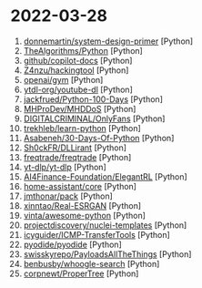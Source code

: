 # 2022-03-28

1. [donnemartin/system-design-primer](https://github.com/donnemartin/system-design-primer "Learn how to design large-scale systems. Prep for the system design interview. Includes Anki flashcards.") [Python]
2. [TheAlgorithms/Python](https://github.com/TheAlgorithms/Python "All Algorithms implemented in Python") [Python]
3. [github/copilot-docs](https://github.com/github/copilot-docs "Documentation for GitHub Copilot") [Python]
4. [Z4nzu/hackingtool](https://github.com/Z4nzu/hackingtool "ALL IN ONE Hacking Tool For Hackers") [Python]
5. [openai/gym](https://github.com/openai/gym "A toolkit for developing and comparing reinforcement learning algorithms.") [Python]
6. [ytdl-org/youtube-dl](https://github.com/ytdl-org/youtube-dl "Command-line program to download videos from YouTube.com and other video sites") [Python]
7. [jackfrued/Python-100-Days](https://github.com/jackfrued/Python-100-Days "Python - 100天从新手到大师") [Python]
8. [MHProDev/MHDDoS](https://github.com/MHProDev/MHDDoS "Best DDoS Attack Script Python3, Cyber Attack With 51 Methods") [Python]
9. [DIGITALCRIMINAL/OnlyFans](https://github.com/DIGITALCRIMINAL/OnlyFans "Scrape all the media from an OnlyFans account - Updated regularly") [Python]
10. [trekhleb/learn-python](https://github.com/trekhleb/learn-python "📚 Playground and cheatsheet for learning Python. Collection of Python scripts that are split by topics and contain code examples with explanations.") [Python]
11. [Asabeneh/30-Days-Of-Python](https://github.com/Asabeneh/30-Days-Of-Python "30 days of Python programming challenge is a step-by-step guide to learn the Python programming language in 30 days. This challenge may take more than100 days, follow your own pace.") [Python]
12. [Sh0ckFR/DLLirant](https://github.com/Sh0ckFR/DLLirant "DLLirant is a tool to automatize the DLL Hijacking researches on a specified binary.") [Python]
13. [freqtrade/freqtrade](https://github.com/freqtrade/freqtrade "Free, open source crypto trading bot") [Python]
14. [yt-dlp/yt-dlp](https://github.com/yt-dlp/yt-dlp "A youtube-dl fork with additional features and fixes") [Python]
15. [AI4Finance-Foundation/ElegantRL](https://github.com/AI4Finance-Foundation/ElegantRL "Scalable and Elastic Deep Reinforcement Learning Using PyTorch. Please star. 🔥") [Python]
16. [home-assistant/core](https://github.com/home-assistant/core "🏡 Open source home automation that puts local control and privacy first.") [Python]
17. [jmthonar/pack](https://github.com/jmthonar/pack "") [Python]
18. [xinntao/Real-ESRGAN](https://github.com/xinntao/Real-ESRGAN "Real-ESRGAN aims at developing Practical Algorithms for General Image/Video Restoration.") [Python]
19. [vinta/awesome-python](https://github.com/vinta/awesome-python "A curated list of awesome Python frameworks, libraries, software and resources") [Python]
20. [projectdiscovery/nuclei-templates](https://github.com/projectdiscovery/nuclei-templates "Community curated list of templates for the nuclei engine to find security vulnerabilities.") [Python]
21. [icyguider/ICMP-TransferTools](https://github.com/icyguider/ICMP-TransferTools "Transfer files to and from a Windows host via ICMP in restricted network environments.") [Python]
22. [pyodide/pyodide](https://github.com/pyodide/pyodide "Pyodide is a Python distribution for the browser and Node.js based on WebAssembly") [Python]
23. [swisskyrepo/PayloadsAllTheThings](https://github.com/swisskyrepo/PayloadsAllTheThings "A list of useful payloads and bypass for Web Application Security and Pentest/CTF") [Python]
24. [benbusby/whoogle-search](https://github.com/benbusby/whoogle-search "A self-hosted, ad-free, privacy-respecting metasearch engine") [Python]
25. [corpnewt/ProperTree](https://github.com/corpnewt/ProperTree "Cross platform GUI plist editor written in python.") [Python]
